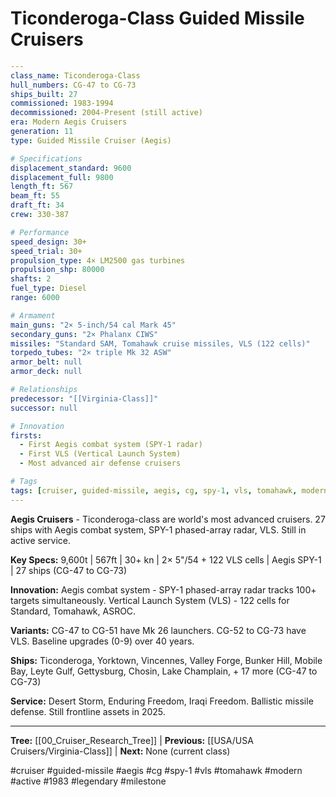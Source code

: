 # Ticonderoga-Class Guided Missile Cruisers

```yaml
---
class_name: Ticonderoga-Class
hull_numbers: CG-47 to CG-73
ships_built: 27
commissioned: 1983-1994
decommissioned: 2004-Present (still active)
era: Modern Aegis Cruisers
generation: 11
type: Guided Missile Cruiser (Aegis)

# Specifications
displacement_standard: 9600
displacement_full: 9800
length_ft: 567
beam_ft: 55
draft_ft: 34
crew: 330-387

# Performance
speed_design: 30+
speed_trial: 30+
propulsion_type: 4× LM2500 gas turbines
propulsion_shp: 80000
shafts: 2
fuel_type: Diesel
range: 6000

# Armament
main_guns: "2× 5-inch/54 cal Mark 45"
secondary_guns: "2× Phalanx CIWS"
missiles: "Standard SAM, Tomahawk cruise missiles, VLS (122 cells)"
torpedo_tubes: "2× triple Mk 32 ASW"
armor_belt: null
armor_deck: null

# Relationships
predecessor: "[[Virginia-Class]]"
successor: null

# Innovation
firsts:
  - First Aegis combat system (SPY-1 radar)
  - First VLS (Vertical Launch System)
  - Most advanced air defense cruisers

# Tags
tags: [cruiser, guided-missile, aegis, cg, spy-1, vls, tomahawk, modern, active, 1983, legendary]
---
```

**Aegis Cruisers** - Ticonderoga-class are world's most advanced cruisers. 27 ships with Aegis combat system, SPY-1 phased-array radar, VLS. Still in active service.

**Key Specs:** 9,600t | 567ft | 30+ kn | 2× 5"/54 + 122 VLS cells | Aegis SPY-1 | 27 ships (CG-47 to CG-73)

**Innovation:** Aegis combat system - SPY-1 phased-array radar tracks 100+ targets simultaneously. Vertical Launch System (VLS) - 122 cells for Standard, Tomahawk, ASROC.

**Variants:** CG-47 to CG-51 have Mk 26 launchers. CG-52 to CG-73 have VLS. Baseline upgrades (0-9) over 40 years.

**Ships:** Ticonderoga, Yorktown, Vincennes, Valley Forge, Bunker Hill, Mobile Bay, Leyte Gulf, Gettysburg, Chosin, Lake Champlain, + 17 more (CG-47 to CG-73)

**Service:** Desert Storm, Enduring Freedom, Iraqi Freedom. Ballistic missile defense. Still frontline assets in 2025.

---
**Tree:** [[00_Cruiser_Research_Tree]] | **Previous:** [[USA/USA Cruisers/Virginia-Class]] | **Next:** None (current class)

#cruiser #guided-missile #aegis #cg #spy-1 #vls #tomahawk #modern #active #1983 #legendary #milestone
